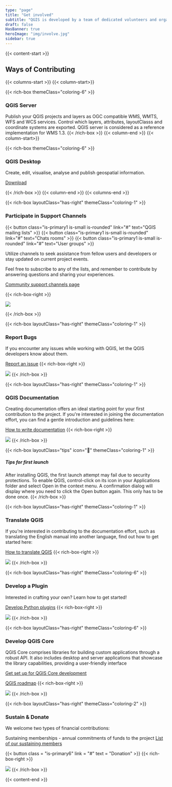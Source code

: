 ```yaml
---
type: "page"
title: "Get involved"
subtitle: "QGIS is developed by a team of dedicated volunteers and organizations. We aim to foster a welcoming community for people of all races, creeds, genders, and walks of life"
draft: false
HasBanner: true
heroImage: "img/involve.jpg"
sidebar: true
---
```

{{< content-start  >}}
## Ways of Contributing

{{< columns-start >}}
{{< column-start>}}

{{< rich-box themeClass="coloring-6" >}}
### QGIS Server

Publish your QGIS projects and layers as OGC compatible WMS, WMTS, WFS and WCS services. Control which layers, attributes, layoutClasss and coordinate systems are exported. QGIS server is considered as a reference implementation for WMS 1.3.
{{< /rich-box >}}
{{< column-end >}}
{{< column-start>}}

{{< rich-box themeClass="coloring-6" >}}
### QGIS Desktop

Create, edit, visualise, analyse and publish geospatial information.

[Download](#)

{{< /rich-box >}}
{{< column-end >}}
{{< columns-end >}}

{{< rich-box layoutClass="has-right" themeClass="coloring-1" >}}
### Participate in Support Channels
{{< button class="is-primary1 is-small is-rounded" link="#" text="QGIS mailing lists" >}} 
{{< button class="is-primary1 is-small is-rounded" link="#" text="Chats rooms" >}} 
{{< button class="is-primary1 is-small is-rounded" link="#" text="User groups" >}} 

Utilize channels to seek assistance from fellow users and developers or stay updated on current project events.

Feel free to subscribe to any of the lists, and remember to contribute by answering questions and sharing your experiences.

[Community support channels page](#)

{{< rich-box-right >}}

![](/img/mappp.png)

{{< /rich-box >}}

{{< rich-box layoutClass="has-right" themeClass="coloring-1" >}}
### Report Bugs

If you encounter any issues while working with QGIS, let the QGIS developers know about them.

[Report an issue](#)
{{< rich-box-right >}}  

![](/img/mappp.png)
{{< /rich-box >}}

{{< rich-box layoutClass="has-right" themeClass="coloring-1" >}}
### QGIS Documentation

Creating documentation offers an ideal starting point for your first contribution to the project. If you're interested in joining the documentation effort, you can find a gentle introduction and guidelines here:

[How to write documentation](#)
{{< rich-box-right >}}

![](/img/mappp.png)
{{< /rich-box >}}

{{< rich-box layoutClass="tips" icon="💁" themeClass="coloring-1" >}}
##### Tips for first launch
After installing QGIS, the first launch attempt may fail due to security protections. To enable QGIS, control-click on its icon in your Applications folder and select Open in the context menu. A confirmation dialog will display where you need to click the Open button again. This only has to be done once.
{{< /rich-box >}}

{{< rich-box layoutClass="has-right" themeClass="coloring-1" >}}
### Translate QGIS

If you're interested in contributing to the documentation effort, such as translating the English manual into another language, find out how to get started here:

[How to translate QGIS](#)
{{< rich-box-right >}}

![](/img/mappp.png)
{{< /rich-box >}}

{{< rich-box layoutClass="has-right" themeClass="coloring-6" >}}
### Develop a Plugin

Interested in crafting your own? Learn how to get started!

[Develop Python plugins](#)
{{< rich-box-right >}}

![](/img/mappp.png)
{{< /rich-box >}}

{{< rich-box layoutClass="has-right" themeClass="coloring-6" >}}
### Develop QGIS Core

QGIS Core comprises libraries for building custom applications through a robust API. It also includes desktop and server applications that showcase the library capabilities, providing a user-friendly interface

[Get set up for QGIS Core development](#)

[QGIS roadmap](#)
{{< rich-box-right >}}

![](/img/mappp.png)
{{< /rich-box >}}

{{< rich-box layoutClass="has-right" themeClass="coloring-2" >}}
### Sustain & Donate

We welcome two types of financial contributions:

Sustaining memberships - annual commitments of funds to the project 
[List of our sustaining members](#)

{{< button class = "is-primary6" link = "#" text = "Donation" >}} 
{{< rich-box-right >}}

![](/img/mappp.png)
{{< /rich-box >}}


{{< content-end >}}